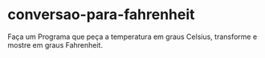 # conversao-para-fahrenheit
Faça um Programa que peça a temperatura em graus Celsius, transforme e mostre em graus Fahrenheit. 
